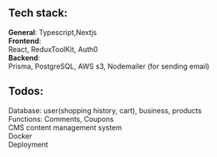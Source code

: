 ## Tech stack:
**General**: Typescript,Nextjs  
**Frontend**:   
React, ReduxToolKit, Auth0  
**Backend**:   
Prisma, PostgreSQL, AWS s3,  Nodemailer (for sending email)
 

## Todos:
Database: user(shopping history, cart), business, products  
Functions: Comments, Coupons   
CMS content management system  
Docker  
Deployment  
